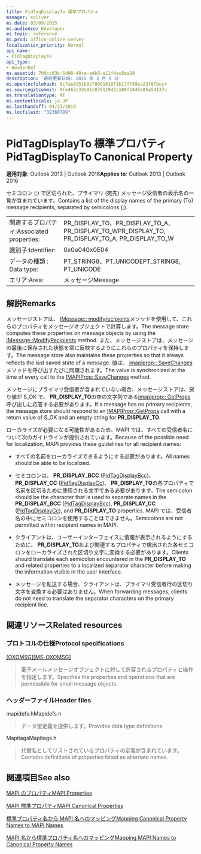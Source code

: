 ```yaml
---
title: PidTagDisplayTo 標準プロパティ
manager: soliver
ms.date: 03/09/2015
ms.audience: Developer
ms.topic: reference
ms.prod: office-online-server
localization_priority: Normal
api_name:
- PidTagDisplayTo
api_type:
- HeaderDef
ms.assetid: 700cc03b-5d98-40ce-adb5-a11fdac8aa28
description: '最終更新日時: 2015 年 3 月 9 日'
ms.openlocfilehash: 0c7ae8951b02f099161871b17ff59ea23f8fbcc4
ms.sourcegitcommit: 8fe462c32b91c87911942c188f3445e85a54137c
ms.translationtype: MT
ms.contentlocale: ja-JP
ms.lasthandoff: 04/23/2019
ms.locfileid: "32360789"
---
```

# <a name="pidtagdisplayto-canonical-property"></a><span data-ttu-id="25d4c-103">PidTagDisplayTo 標準プロパティ</span><span class="sxs-lookup"><span data-stu-id="25d4c-103">PidTagDisplayTo Canonical Property</span></span>

  
  
<span data-ttu-id="25d4c-104">**適用対象**: Outlook 2013 | Outlook 2016</span><span class="sxs-lookup"><span data-stu-id="25d4c-104">**Applies to**: Outlook 2013 | Outlook 2016</span></span> 
  
<span data-ttu-id="25d4c-105">セミコロン (;) で区切られた、プライマリ (宛先) メッセージ受信者の表示名の一覧が含まれています。</span><span class="sxs-lookup"><span data-stu-id="25d4c-105">Contains a list of the display names of the primary (To) message recipients, separated by semicolons (;).</span></span> 
  
|||
|:-----|:-----|
|<span data-ttu-id="25d4c-106">関連するプロパティ:</span><span class="sxs-lookup"><span data-stu-id="25d4c-106">Associated properties:</span></span>  <br/> |<span data-ttu-id="25d4c-107">PR_DISPLAY_TO、PR_DISPLAY_TO_A、PR_DISPLAY_TO_W</span><span class="sxs-lookup"><span data-stu-id="25d4c-107">PR_DISPLAY_TO, PR_DISPLAY_TO_A, PR_DISPLAY_TO_W</span></span>  <br/> |
|<span data-ttu-id="25d4c-108">識別子:</span><span class="sxs-lookup"><span data-stu-id="25d4c-108">Identifier:</span></span>  <br/> |<span data-ttu-id="25d4c-109">0x0e04</span><span class="sxs-lookup"><span data-stu-id="25d4c-109">0x0E04</span></span>  <br/> |
|<span data-ttu-id="25d4c-110">データの種類 : </span><span class="sxs-lookup"><span data-stu-id="25d4c-110">Data type:</span></span>  <br/> |<span data-ttu-id="25d4c-111">PT_STRING8、PT_UNICODE</span><span class="sxs-lookup"><span data-stu-id="25d4c-111">PT_STRING8, PT_UNICODE</span></span>  <br/> |
|<span data-ttu-id="25d4c-112">エリア:</span><span class="sxs-lookup"><span data-stu-id="25d4c-112">Area:</span></span>  <br/> |<span data-ttu-id="25d4c-113">メッセージ</span><span class="sxs-lookup"><span data-stu-id="25d4c-113">Message</span></span>  <br/> |
   
## <a name="remarks"></a><span data-ttu-id="25d4c-114">解説</span><span class="sxs-lookup"><span data-stu-id="25d4c-114">Remarks</span></span>

<span data-ttu-id="25d4c-115">メッセージストアは、 [IMessage:: modifyrecipients](imessage-modifyrecipients.md)メソッドを使用して、これらのプロパティをメッセージオブジェクトで計算します。</span><span class="sxs-lookup"><span data-stu-id="25d4c-115">The message store computes these properties on message objects by using the [IMessage::ModifyRecipients](imessage-modifyrecipients.md) method.</span></span> <span data-ttu-id="25d4c-116">また、メッセージストアは、メッセージの最後に保存された状態を常に反映するようにこれらのプロパティを保持します。</span><span class="sxs-lookup"><span data-stu-id="25d4c-116">The message store also maintains these properties so that it always reflects the last saved state of a message.</span></span> <span data-ttu-id="25d4c-117">値は、 [imapiprop:: SaveChanges](imapiprop-savechanges.md)メソッドを呼び出すたびに同期されます。</span><span class="sxs-lookup"><span data-stu-id="25d4c-117">The value is synchronized at the time of every call to the [IMAPIProp::SaveChanges](imapiprop-savechanges.md) method.</span></span> 
  
<span data-ttu-id="25d4c-118">メッセージにプライマリ受信者が含まれていない場合、メッセージストアは、戻り値が S_OK で、 **PR_DISPLAY_TO**の空の文字列である[imapiprop:: GetProps](imapiprop-getprops.md)呼び出しに応答する必要があります。</span><span class="sxs-lookup"><span data-stu-id="25d4c-118">If a message has no primary recipients, the message store should respond to an [IMAPIProp::GetProps](imapiprop-getprops.md) call with a return value of S_OK and an empty string for **PR_DISPLAY_TO**.</span></span> 
  
<span data-ttu-id="25d4c-119">ローカライズが必要になる可能性があるため、MAPI では、すべての受信者名について次のガイドラインが提供されています。</span><span class="sxs-lookup"><span data-stu-id="25d4c-119">Because of the possible need for localization, MAPI provides these guidelines for all recipient names:</span></span>
  
- <span data-ttu-id="25d4c-120">すべての名前をローカライズできるようにする必要があります。</span><span class="sxs-lookup"><span data-stu-id="25d4c-120">All names should be able to be localized.</span></span> 
    
- <span data-ttu-id="25d4c-121">セミコロンは、 **PR_DISPLAY_BCC** ([PidTagDisplayBcc](pidtagdisplaybcc-canonical-property.md))、 **PR_DISPLAY_CC** ([PidTagDisplayCc](pidtagdisplaycc-canonical-property.md))、 **PR_DISPLAY_TO**の各プロパティで名前を区切るために使用される文字である必要があります。</span><span class="sxs-lookup"><span data-stu-id="25d4c-121">The semicolon should be the character that is used to separate names in the **PR_DISPLAY_BCC** ([PidTagDisplayBcc](pidtagdisplaybcc-canonical-property.md)), **PR_DISPLAY_CC** ([PidTagDisplayCc](pidtagdisplaycc-canonical-property.md)), and **PR_DISPLAY_TO** properties.</span></span> <span data-ttu-id="25d4c-122">MAPI では、受信者名の中にセミコロンを使用することはできません。</span><span class="sxs-lookup"><span data-stu-id="25d4c-122">Semicolons are not permitted within recipient names in MAPI.</span></span> 
    
- <span data-ttu-id="25d4c-123">クライアントは、ユーザーインターフェイスに情報が表示されるようにするために、 **PR_DISPLAY_TO**および関連するプロパティで検出された各セミコロンをローカライズされた区切り文字に変換する必要があります。</span><span class="sxs-lookup"><span data-stu-id="25d4c-123">Clients should translate each semicolon encountered in the **PR_DISPLAY_TO** and related properties to a localized separator character before making the information visible in the user interface.</span></span> 
    
- <span data-ttu-id="25d4c-124">メッセージを転送する場合、クライアントは、プライマリ受信者行の区切り文字を変換する必要はありません。</span><span class="sxs-lookup"><span data-stu-id="25d4c-124">When forwarding messages, clients do not need to translate the separator characters on the primary recipient line.</span></span> 
    
## <a name="related-resources"></a><span data-ttu-id="25d4c-125">関連リソース</span><span class="sxs-lookup"><span data-stu-id="25d4c-125">Related resources</span></span>

### <a name="protocol-specifications"></a><span data-ttu-id="25d4c-126">プロトコルの仕様</span><span class="sxs-lookup"><span data-stu-id="25d4c-126">Protocol specifications</span></span>

<span data-ttu-id="25d4c-127">[[OXOMSG]](https://msdn.microsoft.com/library/daa9120f-f325-4afb-a738-28f91049ab3c%28Office.15%29.aspx)</span><span class="sxs-lookup"><span data-stu-id="25d4c-127">[[MS-OXOMSG]](https://msdn.microsoft.com/library/daa9120f-f325-4afb-a738-28f91049ab3c%28Office.15%29.aspx)</span></span>
  
> <span data-ttu-id="25d4c-128">電子メールメッセージオブジェクトに対して許容されるプロパティと操作を指定します。</span><span class="sxs-lookup"><span data-stu-id="25d4c-128">Specifies the properties and operations that are permissible for email message objects.</span></span>
    
### <a name="header-files"></a><span data-ttu-id="25d4c-129">ヘッダーファイル</span><span class="sxs-lookup"><span data-stu-id="25d4c-129">Header files</span></span>

<span data-ttu-id="25d4c-130">mapidefs.h</span><span class="sxs-lookup"><span data-stu-id="25d4c-130">Mapidefs.h</span></span>
  
> <span data-ttu-id="25d4c-131">データ型定義を提供します。</span><span class="sxs-lookup"><span data-stu-id="25d4c-131">Provides data type definitions.</span></span>
    
<span data-ttu-id="25d4c-132">Mapitags</span><span class="sxs-lookup"><span data-stu-id="25d4c-132">Mapitags.h</span></span>
  
> <span data-ttu-id="25d4c-133">代替名としてリストされているプロパティの定義が含まれています。</span><span class="sxs-lookup"><span data-stu-id="25d4c-133">Contains definitions of properties listed as alternate names.</span></span>
    
## <a name="see-also"></a><span data-ttu-id="25d4c-134">関連項目</span><span class="sxs-lookup"><span data-stu-id="25d4c-134">See also</span></span>



[<span data-ttu-id="25d4c-135">MAPI のプロパティ</span><span class="sxs-lookup"><span data-stu-id="25d4c-135">MAPI Properties</span></span>](mapi-properties.md)
  
[<span data-ttu-id="25d4c-136">MAPI 標準プロパティ</span><span class="sxs-lookup"><span data-stu-id="25d4c-136">MAPI Canonical Properties</span></span>](mapi-canonical-properties.md)
  
[<span data-ttu-id="25d4c-137">標準プロパティ名から MAPI 名へのマッピング</span><span class="sxs-lookup"><span data-stu-id="25d4c-137">Mapping Canonical Property Names to MAPI Names</span></span>](mapping-canonical-property-names-to-mapi-names.md)
  
[<span data-ttu-id="25d4c-138">MAPI 名から標準プロパティ名へのマッピング</span><span class="sxs-lookup"><span data-stu-id="25d4c-138">Mapping MAPI Names to Canonical Property Names</span></span>](mapping-mapi-names-to-canonical-property-names.md)

